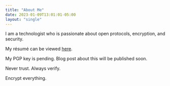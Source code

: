 ```yaml
---
title: "About Me"
date: 2023-01-09T13:01:01-05:00
layout: "single"
---
```


I am a technologist who is passionate about open protocols, encryption, and security.

My résumé can be viewed [here](/downloads/ontiveros-resume.pdf).

My PGP key is pending. Blog post about this will be published soon.

Never trust. Always verify.

Encrypt everything.